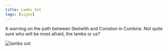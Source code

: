 ```yaml
---
title: Lambs Oot
tags: [signs]
---
```


A warning on the path between Skelwith and Coniston in Cumbria. Not quite sure who will be
most afraid, the lambs or us?

![lambs oot](/assets/img/posts/lambs-oot/lambs-oot.jpg)
